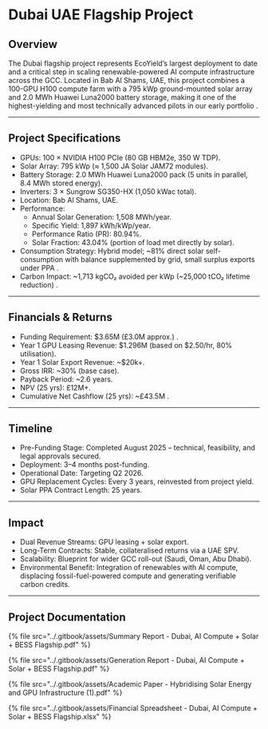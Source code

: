 # Dubai UAE Flagship Project

## Overview

The Dubai flagship project represents EcoYield’s largest deployment to date and a critical step in scaling renewable-powered AI compute infrastructure across the GCC. Located in Bab Al Shams, UAE, this project combines a 100-GPU H100 compute farm with a 795 kWp ground-mounted solar array and 2.0 MWh Huawei Luna2000 battery storage, making it one of the highest-yielding and most technically advanced pilots in our early portfolio .

***

## Project Specifications

* GPUs: 100 × NVIDIA H100 PCIe (80 GB HBM2e, 350 W TDP).
* Solar Array: 795 kWp (≈ 1,500 JA Solar JAM72 modules).
* Battery Storage: 2.0 MWh Huawei Luna2000 pack (5 units in parallel, 8.4 MWh stored energy).
* Inverters: 3 × Sungrow SG350-HX (1,050 kWac total).
* Location: Bab Al Shams, UAE.
* Performance:
  * Annual Solar Generation: 1,508 MWh/year.
  * Specific Yield: 1,897 kWh/kWp/year.
  * Performance Ratio (PR): 80.94%.
  * Solar Fraction: 43.04% (portion of load met directly by solar).
* Consumption Strategy: Hybrid model; \~81% direct solar self-consumption with balance supplemented by grid, small surplus exports under PPA  .
* Carbon Impact: \~1,713 kgCO₂ avoided per kWp (\~25,000 tCO₂ lifetime reduction) .

***

## Financials & Returns

* Funding Requirement: $3.65M (£3.0M approx.) .
* Year 1 GPU Leasing Revenue: $1.296M (based on $2.50/hr, 80% utilisation).
* Year 1 Solar Export Revenue: \~$20k+.
* Gross IRR: \~30% (base case).
* Payback Period: \~2.6 years.
* NPV (25 yrs): £12M+.
* Cumulative Net Cashflow (25 yrs): \~£43.5M  .

***

## Timeline

* Pre-Funding Stage: Completed August 2025 – technical, feasibility, and legal approvals secured.
* Deployment: 3–4 months post-funding.
* Operational Date: Targeting Q2 2026.
* GPU Replacement Cycles: Every 3 years, reinvested from project yield.
* Solar PPA Contract Length: 25 years.

***

## Impact

* Dual Revenue Streams: GPU leasing + solar export.
* Long-Term Contracts: Stable, collateralised returns via a UAE SPV.
* Scalability: Blueprint for wider GCC roll-out (Saudi, Oman, Abu Dhabi).
* Environmental Benefit: Integration of renewables with AI compute, displacing fossil-fuel-powered compute and generating verifiable carbon credits.

***

## Project Documentation

{% file src="../.gitbook/assets/Summary Report - Dubai, AI Compute + Solar + BESS Flagship.pdf" %}

{% file src="../.gitbook/assets/Generation Report - Dubai, AI Compute + Solar + BESS Flagship.pdf" %}

{% file src="../.gitbook/assets/Academic Paper - Hybridising Solar Energy and GPU Infrastructure (1).pdf" %}

{% file src="../.gitbook/assets/Financial Spreadsheet - Dubai, AI Compute + Solar + BESS Flagship.xlsx" %}
